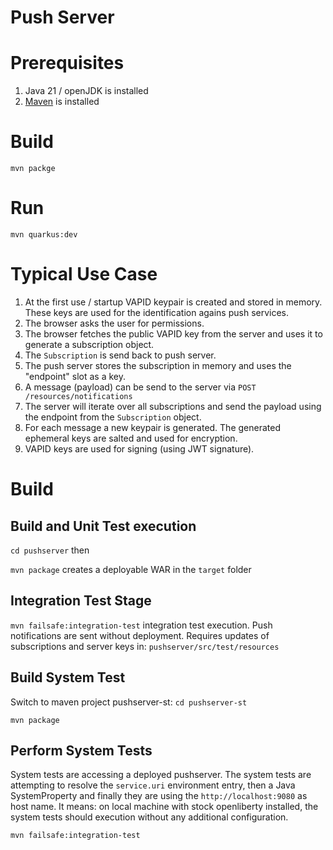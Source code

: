 # Push Server

# Prerequisites

1. Java 21 / openJDK is installed
2. [Maven](https://maven.apache.org/) is installed


# Build

`mvn packge`

# Run

`mvn quarkus:dev`

# Typical Use Case

1. At the first use / startup VAPID keypair is created and stored in memory. These keys are used for the identification agains push services.
2. The browser asks the user for permissions.
3. The browser fetches the public VAPID key from the server and uses it to generate 
a subscription object.
4. The `Subscription` is send back to push server.
5. The push server stores the subscription in memory and uses the "endpoint" slot as a key.
6. A message (payload) can be send to the server via `POST /resources/notifications`
7. The server will iterate over all subscriptions and send the payload using the endpoint from the `Subscription` object.
8. For each message a new keypair is generated. The generated ephemeral keys are salted and used for encryption. 
9. VAPID keys are used for signing (using JWT signature).

# Build 

## Build and Unit Test execution

`cd pushserver` then

`mvn package` creates a deployable WAR in the `target` folder

## Integration Test Stage

`mvn failsafe:integration-test` integration test execution. Push notifications
are sent without deployment. Requires updates of subscriptions and server keys in: `pushserver/src/test/resources`

## Build System Test

Switch to maven project pushserver-st: `cd pushserver-st`

`mvn package`

## Perform System Tests

System tests are accessing a deployed pushserver. The system tests are attempting to resolve the `service.uri` environment entry, then a Java SystemProperty and finally
they are using the `http://localhost:9080` as host name. It means: on local machine
with stock openliberty installed, the system tests should execution without any additional configuration.

`mvn failsafe:integration-test`









